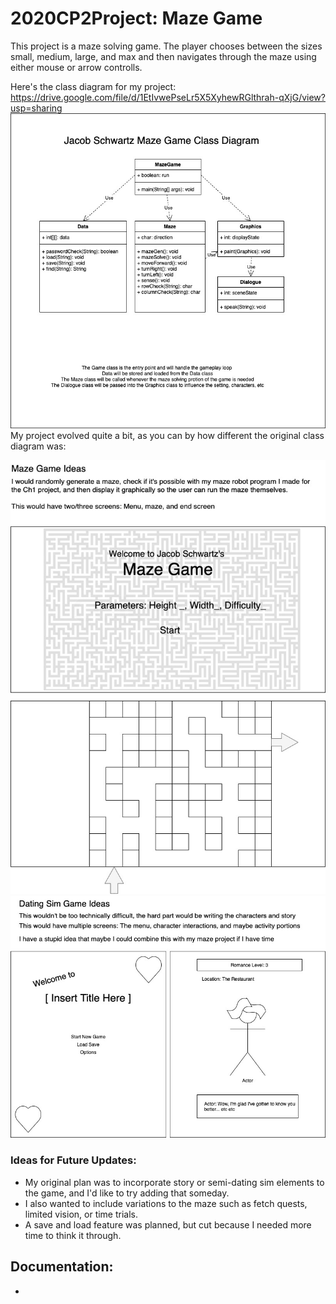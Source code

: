 # 2020CP2Project: Maze Game
This project is a maze solving game. The player chooses between the sizes small, medium, large, and max and then navigates through the maze using either mouse or arrow controlls.

Here's the class diagram for my project: https://drive.google.com/file/d/1EtIvwePseLr5X5XyhewRGlthrah-qXjG/view?usp=sharing
![ClassDiagram](https://github.com/Bamboo72/2020CP2Project/blob/main/images/IndividualProjectClassDiagram.jpg)
My project evolved quite a bit, as you can by how different the original class diagram was:

![MazeGameGUI](https://github.com/Bamboo72/2020CP2Project/blob/main/images/MazeGameGUI.jpg)
![DatingGameGUI](https://github.com/Bamboo72/2020CP2Project/blob/main/images/DatingSimGUI%20(1).jpg)

### Ideas for Future Updates:
- My original plan was to incorporate story or semi-dating sim elements to the game, and I'd like to try adding that someday.
- I also wanted to include variations to the maze such as fetch quests, limited vision, or time trials.
- A save and load feature was planned, but cut because I needed more time to think it through.
## Documentation: 
*
